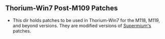 ## Thorium-Win7 Post-M109 Patches

 - This dir holds patches to be used in Thorium-Win7 for the M118, M119, and beyond versions. They are modified versions of [Supermium's](https://github.com/win32ss/supermium) patches.
